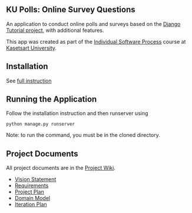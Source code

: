 ## KU Polls: Online Survey Questions 

An application to conduct online polls and surveys based
on the [Django Tutorial project](https://www.djangoproject.com/start/), with
additional features.

This app was created as part of the [Individual Software Process](
https://cpske.github.io/ISP) course at [Kasetsart University](https://www.ku.ac.th).

## Installation

See [full instruction](Installation.md)

## Running the Application

Follow the installation instruction and then runserver using
```
python manage.py runserver
```
Note: to run the command, you must be in the cloned directory.

## Project Documents

All project documents are in the [Project Wiki](../../wiki/Home).

- [Vision Statement](../../wiki/Vision%20Statement)
- [Requirements](../../wiki/Requirements)
- [Project Plan](../../wiki/Project%20Plan)
- [Domain Model](../../wiki/Domain%20Model)
- [Iteration Plan](../../wiki#iteration-plan)

